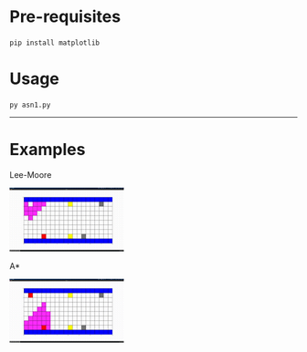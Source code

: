 # Pre-requisites

`pip install matplotlib`

# Usage

`py asn1.py`

---

# Examples

Lee-Moore

![](img/leemooore.gif)

A*

![](img/astar.gif)